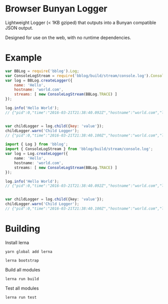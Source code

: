# Browser Bunyan Logger

Lightweight Logger (< 1KB gziped) that outputs into a Bunyan compatible JSON output.

Designed for use on the web, with no runtime dependencies.

# Example

```javascript
var BBLog = require('bblog').Log;
var ConsoleLogStream = require('bblog/build/stream/console.log').ConsoleLogStream;
var log = BBLog.createLogger({
    name: 'Hello',
    hostname: 'world.com',
    streams: [ new ConsoleLogStream(BBLog.TRACE) ]
});

log.info('Hello World');
// {"pid":0,"time":"2016-03-21T21:38:40.092Z","hostname":"world.com","level":30,"msg":" Hello World","v":0,"name":"Hello"}


var childLogger = log.child({key: 'value'});
childLogger.warn('Child Logger');
// {"pid":0,"time":"2016-03-21T21:38:40.100Z","hostname":"world.com","level":40,"msg":" Child Logger","v":0,"name":"Hello","key":"value"}

```


```typescript
import { Log } from 'bblog';
import { ConsoleLogStream } from 'bblog/build/stream/console.log';
var log = Log.createLogger({
    name: 'Hello',
    hostname: 'world.com',
    streams: [ new ConsoleLogStream(BBLog.TRACE) ]
});

log.info('Hello World');
// {"pid":0,"time":"2016-03-21T21:38:40.092Z","hostname":"world.com","level":30,"msg":" Hello World","v":0,"name":"Hello"}


var childLogger = log.child({key: 'value'});
childLogger.warn('Child Logger');
// {"pid":0,"time":"2016-03-21T21:38:40.100Z","hostname":"world.com","level":40,"msg":" Child Logger","v":0,"name":"Hello","key":"value"}
```



# Building

Install lerna

```
yarn global add lerna

lerna bootstrap
```
Build all modules
```
lerna run build
```
Test all modules
```
lerna run test
```